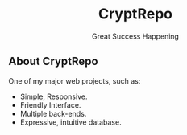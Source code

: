 <h1 align="center">CryptRepo</h1>

<p align="center">
<a>Great Success Happening</a>
</p>

## About CryptRepo

One of my major web projects, such as:

- Simple, Responsive.
- Friendly Interface.
- Multiple back-ends.
- Expressive, intuitive database.